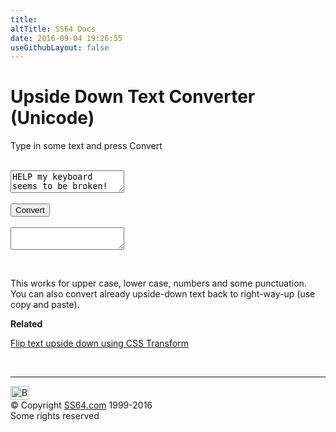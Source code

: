 ```yaml
---
title:
altTitle: SS64 Docs
date: 2016-09-04 19:26:55
useGithubLayout: false
---
```

<!-- #BeginLibraryItem "/Library/head_docs.lbi" --><!-- #EndLibraryItem --><h1>Upside Down Text Converter (Unicode)</h1>
<p>Type in some text and press Convert</p>
<br>
<form name="f" id="formid">
<textarea name="original" onkeyup="flip()">HELP my keyboard seems to be broken!</textarea><br>
<br>
<input type="button" id="button" value="Convert" onclick="flip()">
<br><br>
<textarea name="flipped"></textarea>
</form>
<br>
<p>This works for upper case, lower case, numbers and some punctuation.<br>
You can also convert already upside-down text back to  right-way-up (use copy and paste).</p>
<p><b>Related</b></p>
<p><a href="../css/transform.html">Flip text upside down using CSS Transform</a></p>
<br><!-- #BeginLibraryItem "/Library/foot_docs.lbi" --><p>
<hr>
<div id="bl" class="footer"><a href="flip.html#"><img src="../images/top.png" width="30" height="22" alt="Back to the Top"></a></div>
<div id="br" class="footer, tagline">© Copyright <a href="../index.html">SS64.com</a> 1999-2016<br>
Some rights reserved</div><!-- #EndLibraryItem -->
